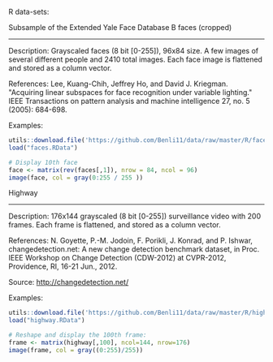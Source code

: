 R data-sets:

Subsample of the Extended Yale Face Database B faces (cropped)
**************************************************************
Description: Grayscaled faces (8 bit [0-255]), 96x84 size. A few images of several different people
and 2410 total images. Each face image is flattened and stored as a column vector.

References: Lee, Kuang-Chih, Jeffrey Ho, and David J. Kriegman. "Acquiring linear subspaces for face recognition under variable lighting." IEEE Transactions on pattern analysis and machine intelligence 27, no. 5 (2005): 684-698.

Examples:
```R
utils::download.file('https://github.com/Benli11/data/raw/master/R/faces.RData', 'faces.RData')
load("faces.RData")

# Display 10th face
face <- matrix(rev(faces[,1]), nrow = 84, ncol = 96)
image(face, col = gray(0:255 / 255 ))
```


Highway
***********

Description: 176x144 grayscaled (8 bit [0-255]) surveillance video with 200 frames.
 Each frame is flattened, and stored as a column vector.

References: N. Goyette, P.-M. Jodoin, F. Porikli, J. Konrad, and P. Ishwar,
             changedetection.net: A new change detection benchmark dataset,
             in Proc. IEEE Workshop on Change Detection (CDW-2012) at CVPR-2012,
             Providence, RI, 16-21 Jun., 2012.
 
Source: http://changedetection.net/

Examples:
```R
utils::download.file('https://github.com/Benli11/data/raw/master/R/highway.RData', 'highway.RData')
load("highway.RData")

# Reshape and display the 100th frame:
frame <- matrix(highway[,100], ncol=144, nrow=176)
image(frame, col = gray((0:255)/255))
```
